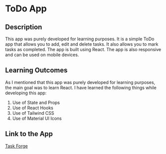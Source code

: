 # ToDo App

## Description

This app was purely developed for learning purposes. It is a simple ToDo app that allows you to add, edit and delete tasks. It also allows you to mark tasks as completed. The app is built using React. The app is also responsive and can be used on mobile devices.

## Learning Outcomes

As I mentioned that this app was purely developed for learning purposes, the main goal was to learn React. I have learned the following things while developing this app:

1. Use of State and Props
2. Use of React Hooks
3. Use of Tailwind CSS
4. Use of Material UI Icons

## Link to the App

[Task Forge](https://task-forge.netlify.app/)
